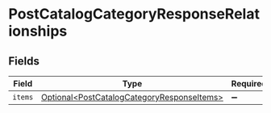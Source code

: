 # PostCatalogCategoryResponseRelationships


## Fields

| Field                                                                                                      | Type                                                                                                       | Required                                                                                                   | Description                                                                                                |
| ---------------------------------------------------------------------------------------------------------- | ---------------------------------------------------------------------------------------------------------- | ---------------------------------------------------------------------------------------------------------- | ---------------------------------------------------------------------------------------------------------- |
| `items`                                                                                                    | [Optional\<PostCatalogCategoryResponseItems>](../../models/components/PostCatalogCategoryResponseItems.md) | :heavy_minus_sign:                                                                                         | N/A                                                                                                        |